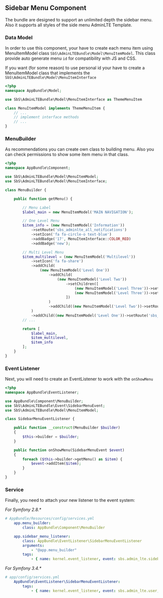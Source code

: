 ## Sidebar Menu Component

The bundle are designed to support an unlimited depth the sidebar menu. Also it supports all styles of the side menu AdminLTE Template.

### Data Model
In order to use this component, your have to create each menu item using MenuItemModel class `SbS\AdminLTEBundle\Model\MenuItemModel`. This class provide auto generate menu `id` for compatibility with JS and CSS.

If you want (for some reason) to use personal id your have to create a MenuItemModel class that implements the `SbS\AdminLTEBundle\Model\MenuItemInterface`

```php
<?php
namespace AppBundle\Model;

use SbS\AdminLTEBundle\Model\MenuItemInterface as ThemeMenuItem

class MenuItemModel implements ThemeMenuItem {
    // ...
    // implement interface methods
    // ...
}
```

### MenuBuilder
As recommendations you can create own class to building menu. Also you can check permissions to show some item menu in that class.

```php
<?php
namespace AppBundle\Component;

use SbS\AdminLTEBundle\Model\MenuItemModel;
use SbS\AdminLTEBundle\Model\MenuItemInterface;

class MenuBuilder {

    public function getMenu() {

        // Menu Label
        $label_main = new MenuItemModel('MAIN NAVIGATION');

        // One Level Menu
        $item_info = (new MenuItemModel('Information'))
            ->setRoute('sbs_adminlte_all_notifications')
            ->setIcon('fa fa-circle-o text-blue')
            ->addBadge('17', MenuItemInterface::COLOR_RED)
            ->addBadge('new');

        // Multi Level Menu
        $item_multilevel = (new MenuItemModel('Multilevel'))
            ->setIcon('fa fa-share')
            ->addChild(
                (new MenuItemModel('Level One'))
                    ->addChild(
                        (new MenuItemModel('Level Two'))
                            ->setChildren([
                                (new MenuItemModel('Level Three'))->setRoute('sbs_adminlte_user_profile'),
                                (new MenuItemModel('Level Three'))->setRoute('sbs_adminlte_all_tasks')
                            ])
                    )
                    ->addChild((new MenuItemModel('Level Two'))->setRoute('sbs_adminlte_all_notifications'))
            )
            ->addChild((new MenuItemModel('Level One'))->setRoute('sbs_adminlte_user_profile')->addBadge('new'));
        // ...

        return [
            $label_main,
            $item_multilevel,
            $item_info
        ];
    }
}
```

### Event Listener
Next, you will need to create an EventListener to work with the `onShowMenu`

```php
<?php
namespace AppBundle\EventListener;

use AppBundle\Component\MenuBuilder;
use SbS\AdminLTEBundle\Event\SidebarMenuEvent;
use SbS\AdminLTEBundle\Model\MenuItemModel;

class SidebarMenuEventListener {

    public function __construct(MenuBuilder $builder)
    {
        $this->builder = $builder;
    }

    public function onShowMenu(SidebarMenuEvent $event)
    {
        foreach ($this->builder->getMenu() as $item) {
            $event->addItem($item);
        }
    }
}
```

### Service
Finally, you need to attach your new listener to the event system:

_For Symfony 2.8.\*_

```yaml
# AppBundle/Resources/config/services.yml
    app.menu_builder:
        class: AppBundle\Component\MenuBuilder

    app.sidebar_menu_listener:
        class: AppBundle\EventListener\SidebarMenuEventListener
        arguments:
            - "@app.menu_builder"
        tags:
            - { name: kernel.event_listener, event: sbs.admin_lte.sidebar_menu, method: onShowMenu }
```

_For Symfony 3.4.\*_

```yaml
# app/config/services.yml
    AppBundle\EventListener\SidebarMenuEventListener:
        tags:
            - { name: kernel.event_listener, event: sbs.admin_lte.user, method: onShowUser }
```
